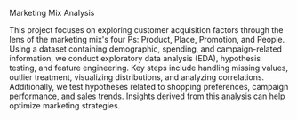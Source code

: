 Marketing Mix Analysis

This project focuses on exploring customer acquisition factors through the lens of the marketing mix's four Ps: Product, Place, Promotion, and People. 
Using a dataset containing demographic, spending, and campaign-related information, we conduct exploratory data analysis (EDA), hypothesis testing, and 
feature engineering. Key steps include handling missing values, outlier treatment, visualizing distributions, and analyzing correlations. 
Additionally, we test hypotheses related to shopping preferences, campaign performance, and sales trends. 
Insights derived from this analysis can help optimize marketing strategies.
